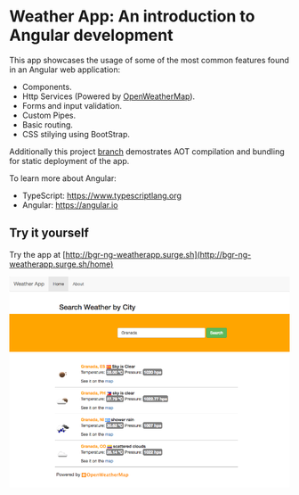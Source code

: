 Weather App: An introduction to Angular development
=========

This app showcases the usage of some of the most common features found in an Angular web application:

* Components.
* Http Services (Powered by [OpenWeatherMap](http://openweathermap.org/)).
* Forms and input validation.
* Custom Pipes.
* Basic routing.
* CSS stilying using BootStrap.

Additionally this project [branch](https://bitbucket.org/benitogr_code/angular-weatherapp/branch/deploy-1.0) demostrates AOT compilation and bundling for static deployment of the app.

To learn more about Angular:

* TypeScript: https://www.typescriptlang.org
* Angular: https://angular.io

Try it yourself
---------

Try the app at [http://bgr-ng-weatherapp.surge.sh](http://bgr-ng-weatherapp.surge.sh/home)

![picture](res/weather-app.png)